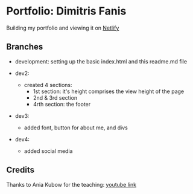 # Portfolio: Dimitris Fanis

Building my portfolio and viewing it on [Netlify](https://modest-mcnulty-d09780.netlify.app/)

## Branches

* development: setting up the basic index.html and this readme.md file

* dev2: 
    * created 4 sections:
        * 1st section: it's height comprises the view height of the page
        * 2nd & 3rd section
        * 4rth section: the footer

* dev3:
    * added font, button for about me, and divs

* dev4:    
    * added social media


## Credits

Thanks to Ania Kubow for the teaching: [youtube link](https://www.youtube.com/watch?v=-D6oTPA4vXc&ab_channel=CodewithAniaKub%C3%B3w)
